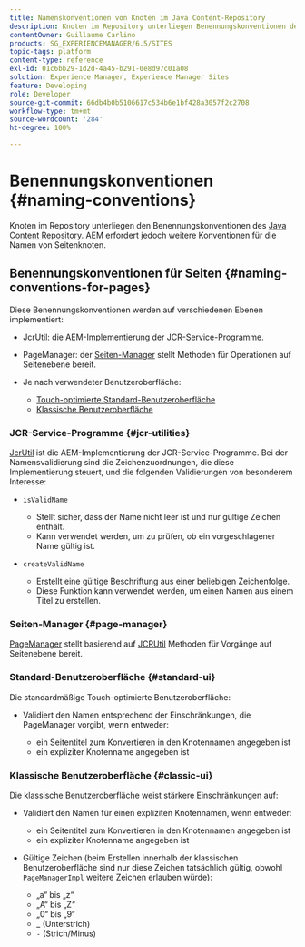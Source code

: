 ```yaml
---
title: Namenskonventionen von Knoten im Java Content-Repository
description: Knoten im Repository unterliegen Benennungskonventionen des Java Content Repository
contentOwner: Guillaume Carlino
products: SG_EXPERIENCEMANAGER/6.5/SITES
topic-tags: platform
content-type: reference
exl-id: 01c6bb29-1d2d-4a45-b291-0e8d97c01a08
solution: Experience Manager, Experience Manager Sites
feature: Developing
role: Developer
source-git-commit: 66db4b0b5106617c534b6e1bf428a3057f2c2708
workflow-type: tm+mt
source-wordcount: '284'
ht-degree: 100%

---
```


# Benennungskonventionen {#naming-conventions}

Knoten im Repository unterliegen den Benennungskonventionen des [Java Content Repository](/help/sites-developing/the-basics.md#java-content-repository). AEM erfordert jedoch weitere Konventionen für die Namen von Seitenknoten.

## Benennungskonventionen für Seiten {#naming-conventions-for-pages}

Diese Benennungskonventionen werden auf verschiedenen Ebenen implementiert:

* JcrUtil: die AEM-Implementierung der [JCR-Service-Programme](#jcr-utilities).
* PageManager: der [Seiten-Manager](#page-manager) stellt Methoden für Operationen auf Seitenebene bereit.
* Je nach verwendeter Benutzeroberfläche:

   * [Touch-optimierte Standard-Benutzeroberfläche](#standard-ui)
   * [Klassische Benutzeroberfläche](#classic-ui)

### JCR-Service-Programme {#jcr-utilities}

[JcrUtil](https://helpx.adobe.com/experience-manager/6-5/sites/developing/using/reference-materials/javadoc/index.html?com/day/cq/commons/jcr/JcrUtil.html) ist die AEM-Implementierung der JCR-Service-Programme. Bei der Namensvalidierung sind die Zeichenzuordnungen, die diese Implementierung steuert, und die folgenden Validierungen von besonderem Interesse:

* `isValidName`

   * Stellt sicher, dass der Name nicht leer ist und nur gültige Zeichen enthält.
   * Kann verwendet werden, um zu prüfen, ob ein vorgeschlagener Name gültig ist.

* `createValidName`

   * Erstellt eine gültige Beschriftung aus einer beliebigen Zeichenfolge.
   * Diese Funktion kann verwendet werden, um einen Namen aus einem Titel zu erstellen.

### Seiten-Manager {#page-manager}

[PageManager](https://helpx.adobe.com/experience-manager/6-5/sites/developing/using/reference-materials/javadoc/com/day/cq/wcm/api/PageManager.html) stellt basierend auf [JCRUtil](#jcr-utilities) Methoden für Vorgänge auf Seitenebene bereit.

### Standard-Benutzeroberfläche {#standard-ui}

Die standardmäßige Touch-optimierte Benutzeroberfläche:

* Validiert den Namen entsprechend der Einschränkungen, die PageManager vorgibt, wenn entweder:

   * ein Seitentitel zum Konvertieren in den Knotennamen angegeben ist
   * ein expliziter Knotenname angegeben ist

### Klassische Benutzeroberfläche {#classic-ui}

Die klassische Benutzeroberfläche weist stärkere Einschränkungen auf:

* Validiert den Namen für einen expliziten Knotennamen, wenn entweder:

   * ein Seitentitel zum Konvertieren in den Knotennamen angegeben ist
   * ein expliziter Knotenname angegeben ist

* Gültige Zeichen (beim Erstellen innerhalb der klassischen Benutzeroberfläche sind nur diese Zeichen tatsächlich gültig, obwohl `PageManagerImpl` weitere Zeichen erlauben würde):

   * „a“ bis „z“
   * „A“ bis „Z“
   * „0“ bis „9“
   * _ (Unterstrich)
   * `-` (Strich/Minus)
